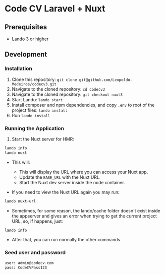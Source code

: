 # Code CV Laravel + Nuxt

## Prerequisites

- Lando 3 or higher

## Development

### Installation

1. Clone this repository: `git clone git@github.com/Leopoldo-Medeiros/codecv3.git`
2. Navigate to the cloned repository: `cd codecv3`
3. Navigate to the cloned repository: `git checkout nuxt3`
4. Start Lando: `lando start`
5. Install composer and npm dependencies, and copy `.env` to root of the project files: `lando install`
6. Run `lando install`

### Running the Application

1. Start the Nuxt server for HMR:

```bash
lando info
lando nuxt
```

* This will:
    * This will display the URL where you can access your Nuxt app.
    * Update the `BASE_URL` with the Nuxt URL.
    * Start the Nuxt dev server inside the node container.


* If you need to view the Nuxt URL again you may run:

```bash
lando nuxt-url
```

* Sometimes, for some reason, the lando/cache folder doesn't exist inside the appserver and gives an error when trying to get the current project URL, so, if happens, just:

```bash
lando info
```

* After that, you can run normally the other commands

### Seed user and password

```bash
user: admin@codecv.com
pass: CodeCVPass123
```
